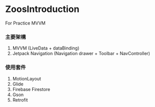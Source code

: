 # ZoosIntroduction
For Practice MVVM

### 主要架構
1. MVVM (LiveData + dataBinding)
2. Jetpack Navigation
   (Navigation drawer + Toolbar + NavController)

### 使用套件
1. MotionLayout
2. Glide
3. Firebase Firestore
4. Gson
5. Retrofit
